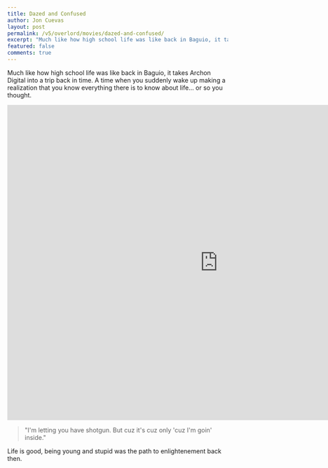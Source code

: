 ```yaml
---
title: Dazed and Confused
author: Jon Cuevas
layout: post
permalink: /v5/overlord/movies/dazed-and-confused/
excerpt: "Much like how high school life was like back in Baguio, it takes Archon Digital into a trip back in time. A time when you suddenly wake up making a realization that you know everything there is to know about life… or so you thought."
featured: false
comments: true
---
```


Much like how high school life was like back in Baguio, it takes Archon Digital into a trip back in time. A time when you suddenly wake up making a realization that you know everything there is to know about life… or so you thought.

<div class="flex-video">
  <iframe width="960" height="720" src="http://www.youtube.com/embed/MrtQ5uIOcKY?wmode=transparent&amp;autohide=1&amp;egm=0&amp;hd=1&amp;iv_load_policy=3&amp;modestbranding=1&amp;rel=0&amp;showinfo=0&amp;showsearch=0&amp;theme=light" frameborder="0" allowfullscreen></iframe>
</div>

> "I'm letting you have shotgun. But cuz it's cuz only 'cuz I'm goin' inside."

Life is good, being young and stupid was the path to enlightenement back then.


